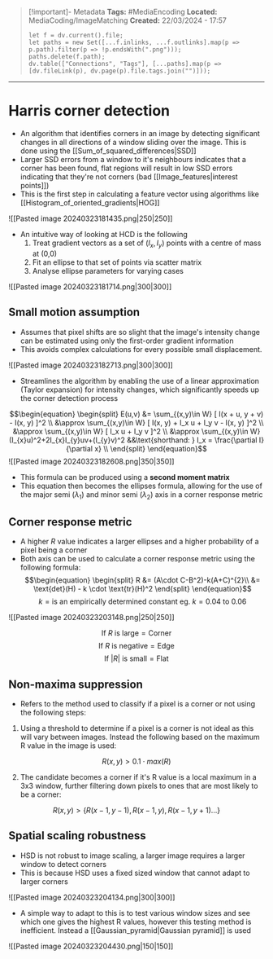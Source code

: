 > [!important]- Metadata
> **Tags:** #MediaEncoding 
> **Located:** MediaCoding/ImageMatching
> **Created:** 22/03/2024 - 17:57
> ```dataviewjs
> let f = dv.current().file;
> let paths = new Set([...f.inlinks, ...f.outlinks].map(p => p.path).filter(p => !p.endsWith(".png")));
> paths.delete(f.path);
> dv.table(["Connections", "Tags"], [...paths].map(p => [dv.fileLink(p), dv.page(p).file.tags.join("")]));
> ```

___
# Harris corner detection
- An algorithm that identifies corners in an image by detecting significant changes in all directions of a window sliding over the image. This is done using the [[Sum_of_squared_differences|SSD]]
- Larger SSD errors from a window to it's neighbours indicates that a corner has been found, flat regions will result in low SSD errors indicating that they're not corners (bad [[Image_features|interest points]])
- This is the first step in calculating a feature vector using algorithms like [[Histogram_of_oriented_gradients|HOG]]

![[Pasted image 20240323181435.png|250|250]]

- An intuitive way of looking at HCD is the following 
	1. Treat gradient vectors as a set of $(I_{x},I_{y})$ points with a centre of mass at (0,0)
	2. Fit an ellipse to that set of points via scatter matrix
	3. Analyse ellipse parameters for varying cases

![[Pasted image 20240323181714.png|300|300]]
## Small motion assumption
- Assumes that pixel shifts are so slight that the image's intensity change can be estimated using only the first-order gradient information 
- This avoids complex calculations for every possible small displacement.

![[Pasted image 20240323182713.png|300|300]]
- Streamlines the algorithm by enabling the use of a linear approximation (Taylor expansion) for intensity changes, which significantly speeds up the corner detection process

$$\begin{equation}
\begin{split}
E(u,v) &= \sum_{(x,y)\in W} [ I(x + u, y + v) - I(x, y) ]^2 \\
&\approx \sum_{(x,y)\in W} [ I(x, y) + I_x u + I_y v - I(x, y) ]^2 \\
&\approx \sum_{(x,y)\in W} [ I_x u + I_y v ]^2 \\
&\approx \sum_{(x,y)\in W}(I_{x}u)^2+2I_{x}I_{y}uv+(I_{y}v)^2
&&\text{shorthand: } I_x = \frac{\partial I}{\partial x} \\
\end{split}
\end{equation}$$
![[Pasted image 20240323182608.png|350|350]]

- This formula can be produced using a **second moment matrix** 
- This equation then becomes the ellipses formula, allowing for the use of the major semi ($\lambda_{1}$) and minor semi ($\lambda_{2}$) axis in a corner response metric 

## Corner response metric
- A higher $R$ value indicates a larger ellipses and a higher probability of a pixel being a corner
- Both axis can be used to calculate a corner response metric using the following formula:
$$\begin{equation}
\begin{split}
R &= (A\cdot C-B^2)-k(A+C)^{2}\\
&= \text{det}(H) - k \cdot \text{tr}(H)^2
\end{split}
\end{equation}$$
$$k=\text{is an empirically determined constant eg. }k=0.04 \text{ to }0.06$$

![[Pasted image 20240323203148.png|250|250]]

$$\text{If }R \text{ is large}=\text{Corner}$$
$$\text{If }R \text{ is negative}=\text{Edge}$$
$$\text{If }|R| \text{ is small}=\text{Flat}$$
## Non-maxima suppression
- Refers to the method used to classify if a pixel is a corner or not using the following steps:
1.  Using a threshold to determine if a pixel is a corner is not ideal as this will vary between images. Instead the following based on the maximum R value in the image is used:

$$R(x,y)>0.1\cdot max(R)$$

2. The candidate becomes a corner if it's R value is a local maximum in a 3x3 window, further filtering down pixels to ones that are most likely to be a corner:

$$R(x,y) > \{ R(x-1,y-1), R(x-1,y), R(x-1,y+1)\dots \}$$

## Spatial scaling robustness 
- HSD is not robust to image scaling, a larger image requires a larger window to detect corners 
- This is because HSD uses a fixed sized window that cannot adapt to larger corners


![[Pasted image 20240323204134.png|300|300]]

- A simple way to adapt to this is to test various window sizes and see which one gives the highest R values, however this testing method is inefficient. Instead a [[Gaussian_pyramid|Gaussian pyramid]] is used

![[Pasted image 20240323204430.png|150|150]]
